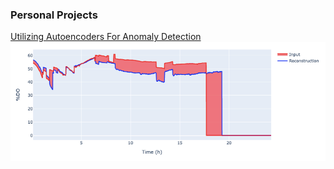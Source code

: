 <!-- ## Resume
[View My Resume](/resume.md)

---

 -->
### Personal Projects 

[Utilizing Autoencoders For Anomaly Detection](/time_series_autoencoder)
<img src="images/anomaly_detection.png?raw=true"/>



<!-- ---

<!-- ### Category Name 2

- [Project 1 Title](http://example.com/)
- [Project 2 Title](http://example.com/)
- [Project 3 Title](http://example.com/)
- [Project 4 Title](http://example.com/)
- [Project 5 Title](http://example.com/) -->




<!-- ---
<p style="font-size:11px">Page template forked from <a href="https://github.com/evanca/quick-portfolio">evanca</a></p>
Remove above link if you don't want to attibute -->
